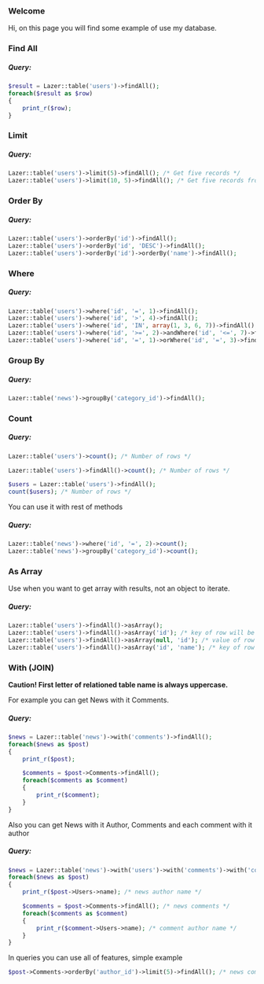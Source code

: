 ### Welcome

Hi, on this page you will find some example of use my database.

### Find All

##### Query:
```php
$result = Lazer::table('users')->findAll();
foreach($result as $row)
{
    print_r($row);
}
```
### Limit

##### Query:
```php
Lazer::table('users')->limit(5)->findAll(); /* Get five records */
Lazer::table('users')->limit(10, 5)->findAll(); /* Get five records from 10th */
```
### Order By

##### Query:
```php
Lazer::table('users')->orderBy('id')->findAll();
Lazer::table('users')->orderBy('id', 'DESC')->findAll();
Lazer::table('users')->orderBy('id')->orderBy('name')->findAll();
```
### Where

##### Query:
```php
Lazer::table('users')->where('id', '=', 1)->findAll();
Lazer::table('users')->where('id', '>', 4)->findAll();
Lazer::table('users')->where('id', 'IN', array(1, 3, 6, 7))->findAll();
Lazer::table('users')->where('id', '>=', 2)->andWhere('id', '<=', 7)->findAll();
Lazer::table('users')->where('id', '=', 1)->orWhere('id', '=', 3)->findAll();
```
### Group By

##### Query:
```php
Lazer::table('news')->groupBy('category_id')->findAll();
```
### Count

##### Query:
```php
Lazer::table('users')->count(); /* Number of rows */

Lazer::table('users')->findAll()->count(); /* Number of rows */

$users = Lazer::table('users')->findAll();
count($users); /* Number of rows */
```
You can use it with rest of methods
##### Query:
```php
Lazer::table('news')->where('id', '=', 2)->count();
Lazer::table('news')->groupBy('category_id')->count();
```
### As Array

 Use when you want to get array with results, not an object to iterate. 
##### Query:
```php
Lazer::table('users')->findAll()->asArray();
Lazer::table('users')->findAll()->asArray('id'); /* key of row will be an ID */
Lazer::table('users')->findAll()->asArray(null, 'id'); /* value of row will be an ID */
Lazer::table('users')->findAll()->asArray('id', 'name'); /* key of row will be an ID and value will be a name of user */
```
### With (JOIN)

<b>Caution! First letter of relationed table name is always uppercase.</b>

For example you can get News with it Comments. 
##### Query:
```php
$news = Lazer::table('news')->with('comments')->findAll();
foreach($news as $post)
{
    print_r($post);

    $comments = $post->Comments->findAll();
    foreach($comments as $comment)
    {
        print_r($comment);
    }
}
```

Also you can get News with it Author, Comments and each comment with it author
##### Query:
```php
$news = Lazer::table('news')->with('users')->with('comments')->with('comments:users')->findAll();
foreach($news as $post)
{
    print_r($post->Users->name); /* news author name */

    $comments = $post->Comments->findAll(); /* news comments */
    foreach($comments as $comment)
    {
        print_r($comment->Users->name); /* comment author name */
    }
}
```
In queries you can use all of features, simple example
```php
$post->Comments->orderBy('author_id')->limit(5)->findAll(); /* news comments */
```